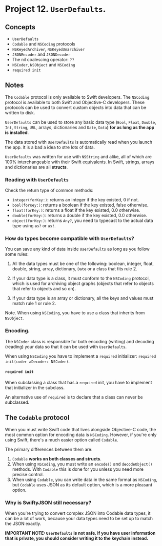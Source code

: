 
# Project 12. `UserDefaults`.

## Concepts

- `UserDefaults`
- `Codable` and `NSCoding` protocols
- `NSKeyedArchiver`, `NSKeyedUnarchiver` 
- `JSONEncoder` and `JSONDecoder`
- The nil coalescing operator: `??`
- `NSCoder`, `NSObject` and `NSCoding`
- `required init`

## Notes

The `Codable` protocol is only available to Swift developers. The `NSCoding` protocol is available to both Swift and Objective-C developers. These protocols can be used to convert custom objects into data that can be written to disk. 

`UserDefaults` can be used to store any basic data type (`Bool`, `Float`, `Double`, `Int`, `String`, `URL`, arrays, dictionaries and `Date`, `Data`) **for as long as the app is installed**.

The data stored with `UserDefaults` is automatically read when you launch the app. It is a bad a idea to stre lots of data.

`UserDefaults` was written for use with `NSString` and alike, all of which are 100% interchangeable with their Swift equivalents. In Swift, strings, arrays and dictionaries are all **structs**.

### Reading with `UserDefaults`

Check the return type of common methods:

- `integer(forKey:)`: returns an integer if the key existed, 0 if not.
- `bool(forKey:)`: returns a boolean if the key existed, false otherwise.
- `float(forKey:)`: returns a float if the key existed, 0.0 otherwise.
- `double(forKey:)`: returns a double if the key existed, 0.0 otherwise.
- `object(forKey:)`: returns `Any?`, you need to typecast to the actual data type using `as?` or `as!`.


### How do types become compatible with `UserDefaults`?

You can save any kind of data inside `UserDefaults` as long as you follow some rules:

1. All the data types must be one of the following: boolean, integer, float, double, string, array, dictionary, `Date` or a class that fits rule 2.

2. If your data type is a class, it must conform to the `NSCoding` protocol, which is used for archiving object graphs (objects that refer to objects that refer to objects and so on).

3. If your data type is an array or dictionary, all the keys and values must match rule 1 or rule 2.

Note. When using `NSCoding`, you have to use a class that inherits from `NSObject`. 

### Encoding.

The `NSCoder` class is responsible for both encoding (writing) and decoding (reading) your data so that it can be used with `UserDefaults`.

When using `NSCoding` you have to implement a `required` initializer: `required init(coder aDecoder: NSCoder)`.

#### `required init`

When subclassing a class that has a `required` init, you have to implement that initializer in the subclass.

An alternative use of `required` is to declare that a class can never be subclassed.  

## The `Codable` protocol

When you must write Swift code that lives alongside Objective-C code, the most common option for encoding data is `NSCoding`. However, if you're only using Swift, there's a much easier option called `Codable`.

The primary differences between them are:

1. `Codable` **works on both classes and structs**. 
2. When using `NSCoding`, you must write an `encode()` and `decodeObject()` methods. With `Codable` this is done for you unless you need more precise control. 
3. When using `Codable`, you can write data in the same format as `NSCoding`, but `Codable` uses JSON as its default option, which is a more pleasant option.

### Why is SwiftyJSON still necessary?

When you're trying to convert complex JSON into Codable data types, it can be a lot of work, because your data types need to be set up to match the JSON exactly.

**IMPORTANT NOTE: `UserDefaults` is not safe. If you have user information that is private, you should consider writing it to the keychain instead.**